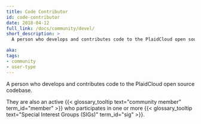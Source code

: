 ```yaml
---
title: Code Contributor
id: code-contributor
date: 2018-04-12
full_link: /docs/community/devel/
short_description: >
  A person who develops and contributes code to the PlaidCloud open source codebase.

aka: 
tags:
- community
- user-type
---
```

 A person who develops and contributes code to the PlaidCloud open source codebase.

<!--more--> 

They are also an active {{< glossary_tooltip text="community member" term_id="member" >}} who participates in one or more {{< glossary_tooltip text="Special Interest Groups (SIGs)" term_id="sig" >}}.


